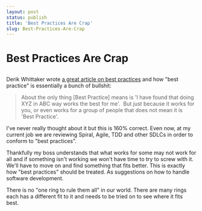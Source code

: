 ```yaml
---
layout: post
status: publish
title: 'Best Practices Are Crap'
slug: Best-Practices-Are-Crap
---
```

# Best Practices Are Crap
## 

<span class="entry-author-name">Derik Whittaker</span> wrote <a title="What the &amp;@$#* is a 'Best Practice' anyway?" href="http://devlicio.us/blogs/derik_whittaker/archive/2008/05/30/what-the-amp-is-a-best-practice-anyway.aspx" target="_blank">a great article on best practices</a> and how "best practice" is essentially a bunch of bullshit:
<blockquote>About the only thing [Best Practice] means is 'I have found that doing XYZ in ABC way works the best for me'.  But just because it works for you, or even works for a group of people that does not mean it is 'Best Practice'.</blockquote>
I've never really thought about it but this is 160% correct. Even now, at my current job we are reviewing Spiral, Agile, TDD and other SDLCs in order to conform to "best practices".

Thankfully my boss understands that what works for some may not work for all and if something isn't working we won't have time to try to screw with it. We'll have to move on and find something that fits better. This is exactly how "best practices" should be treated. As suggestions on how to handle software development.

There is no "one ring to rule them all" in our world. There are many rings each has a different fit to it and needs to be tried on to see where it fits best.